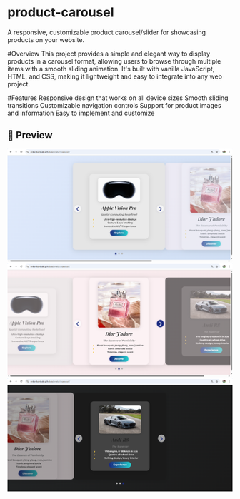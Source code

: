 # product-carousel
A responsive, customizable product carousel/slider for showcasing products on your website.


#Overview
This project provides a simple and elegant way to display products in a carousel format, allowing users to browse through multiple items with a smooth sliding animation. It's built with vanilla JavaScript, HTML, and CSS, making it lightweight and easy to integrate into any web project.


#Features
Responsive design that works on all device sizes
Smooth sliding transitions
Customizable navigation controls
Support for product images and information
Easy to implement and customize


## 📸 Preview

![Landing Page Preview](one.png)
![Landing Page Preview](two.png)
![Landing Page Preview](three.png)

